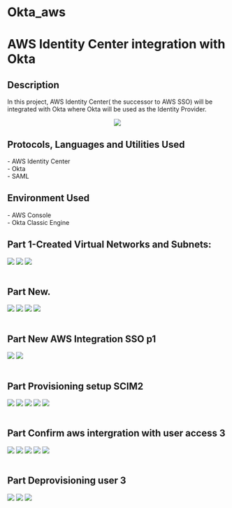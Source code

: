 # Okta_aws
<h1>AWS Identity Center integration with Okta</h1>


<h2>Description</h2>
In this project, AWS Identity Center( the successor to AWS SSO) will be integrated with Okta where Okta will be used as the Identity Provider. 
<br />

<p align="center">
<img src="https://i.imgur.com/QevzOm9.png"/> 

<h2>Protocols, Languages and Utilities Used</h2>
- AWS Identity Center<br/> 
- Okta<br/> 
- SAML<br/> 

<h2>Environment Used</h2>
- AWS Console<br/> 
- Okta Classic Engine<br/> 

<p align="center">
<h2>Part 1-Created Virtual Networks and Subnets:</h2>

<img src="https://i.imgur.com/k505V3o.png"/> 
<img src="https://i.imgur.com/ZNCJrpa.png"/> 
<img src="https://i.imgur.com/c33HRjK.png"/>  
<br />
<br />
<h2>Part New. </h2>
<img src="https://i.imgur.com/5oBZ98d.png"/> 
<img src="https://i.imgur.com/gVogOYH.png"/> 
<img src="https://i.imgur.com/U2gkbsO.png"/> 
<img src="https://i.imgur.com/Ba2ABW7.png"/> 
<br />
<br />
<h2>Part New AWS Integration SSO p1</h2>
<img src="https://i.imgur.com/4N30EHT.png"/> 
<img src="https://i.imgur.com/fWQWwVo.png"/> 
<br />
<br />
<h2>Part Provisioning setup SCIM2</h2>
<img src="https://i.imgur.com/qSM1KPw.png"/> 
<img src="https://i.imgur.com/XZ7yMnE.png"/> 
<img src="https://i.imgur.com/Od3rjYs.png"/> 
<img src="https://i.imgur.com/KP3ijfk.png"/> 
<img src="https://i.imgur.com/cmvLbqj.png"/> 
<br />
<br />
<h2>Part Confirm aws intergration with user access 3</h2>
<img src="https://i.imgur.com/mHw2cV3.png"/> 
<img src="https://i.imgur.com/dpqZy8o.png"/> 
<img src="https://i.imgur.com/0OvgUIJ.png"/> 
<img src="https://i.imgur.com/UsMCh7s.png"/> 

<img src="https://i.imgur.com/GCVCYbr.png"/> 

<br />
<br />
<h2>Part Deprovisioning user 3</h2>
<img src="https://i.imgur.com/BsQXJUT.png"/> 
<img src="https://i.imgur.com/ZWK8smW.png"/> 
<img src="https://i.imgur.com/mBa2iP7.png"/> 
 





<!--
 ```diff
- text in red
+ text in green
! text in orange
# text in gray
@@ text in purple (and bold)@@
```
--!>
